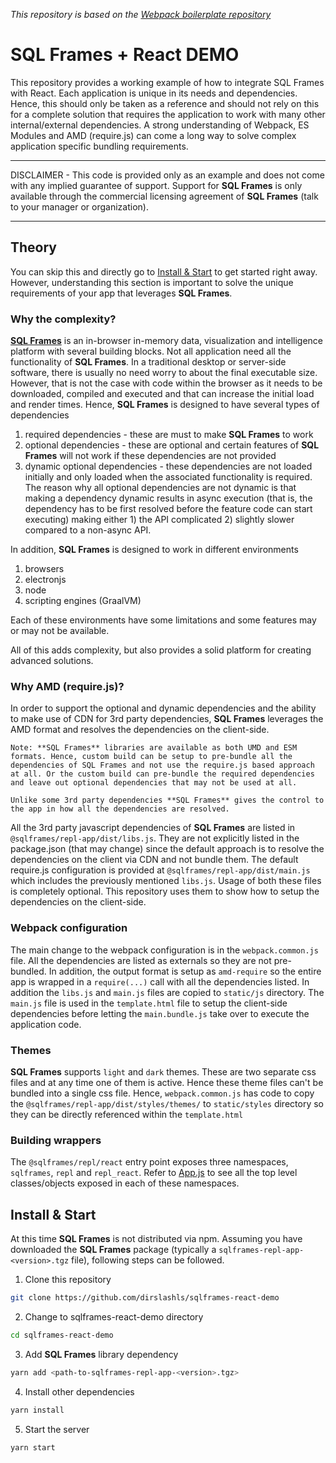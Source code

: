 _This repository is based on the [Webpack boilerplate repository](https://github.com/taniarascia/webpack-boilerplate)_ 
# SQL Frames + React DEMO

This repository provides a working example of how to integrate SQL Frames with React. Each application is unique in its needs and dependencies. Hence, this should only be taken as a reference and should not rely on this for a complete solution that requires the application to work with many other internal/external dependencies. A strong understanding of Webpack, ES Modules and AMD (require.js) can come a long way to solve complex application specific bundling requirements.

***
DISCLAIMER - This code is provided only as an example and does not come with any implied guarantee of support. Support for **SQL Frames** is only available through the commercial licensing agreement of **SQL Frames** (talk to your manager or organization).
***

## Theory

You can skip this and directly go to [Install & Start](#install_start) to get started right away. However, understanding this section is important to solve the unique requirements of your app that leverages **SQL Frames**.

### Why the complexity?

[**SQL Frames**](https://sqlframes.com) is an in-browser in-memory data, visualization and intelligence platform with several building blocks. Not all application need all the functionality of **SQL Frames**. In a traditional desktop or server-side software, there is usually no need worry to about the final executable size. However, that is not the case with code within the browser as it needs to be downloaded, compiled and executed and that can increase the initial load and render times. Hence, **SQL Frames** is designed to have several types of dependencies

1. required dependencies - these are must to make **SQL Frames** to work
1. optional dependencies - these are optional and certain features of **SQL Frames** will not work if these dependencies are not provided
1. dynamic optional dependencies - these dependencies are not loaded initially and only loaded when the associated functionality is required. The reason why all optional dependencies are not dynamic is that making a dependency dynamic results in async execution (that is, the dependency has to be first resolved before the feature code can start executing) making either 1) the API complicated 2) slightly slower compared to a non-async API.

In addition, **SQL Frames** is designed to work in different environments

1. browsers
1. electronjs
1. node
1. scripting engines (GraalVM)

Each of these environments have some limitations and some features may or may not be available.

All of this adds complexity, but also provides a solid platform for creating advanced solutions.

### Why AMD (require.js)?

In order to support the optional and dynamic dependencies and the ability to make use of CDN for 3rd party dependencies, **SQL Frames** leverages the AMD format and resolves the dependencies on the client-side.

```
Note: **SQL Frames** libraries are available as both UMD and ESM formats. Hence, custom build can be setup to pre-bundle all the dependencies of SQL Frames and not use the require.js based approach at all. Or the custom build can pre-bundle the required dependencies and leave out optional dependencies that may not be used at all.

Unlike some 3rd party dependencies **SQL Frames** gives the control to the app in how all the dependencies are resolved.
```

All the 3rd party javascript dependencies of **SQL Frames** are listed in `@sqlframes/repl-app/dist/libs.js`. They are not explicitly listed in the package.json (that may change) since the default approach is to resolve the dependencies on the client via CDN and not bundle them. The default require.js configuration is provided at `@sqlframes/repl-app/dist/main.js` which includes the previously mentioned `libs.js`. Usage of both these files is completely optional. This repository uses them to show how to setup the dependencies on the client-side.

### Webpack configuration

The main change to the webpack configuration is in the `webpack.common.js` file. All the dependencies are listed as externals so they are not pre-bundled. In addition, the output format is setup as `amd-require` so the entire app is wrapped in a `require(...)` call with all the dependencies listed. In addition the `libs.js` and `main.js` files are copied to `static/js` directory. The `main.js` file is used in the `template.html` file to setup the client-side dependencies before letting the `main.bundle.js` take over to execute the application code.

### Themes

**SQL Frames** supports `light` and `dark` themes. These are two separate css files and at any time one of them is active. Hence these theme files can't be bundled into a single css file. Hence, `webpack.common.js` has code to copy the `@sqlframes/repl-app/dist/styles/themes/` to `static/styles` directory so they can be directly referenced within the `template.html`

### Building wrappers

The `@sqlframes/repl/react` entry point exposes three namespaces, `sqlframes`, `repl` and `repl_react`. Refer to [App.js](/src/js/App.js) to see all the top level classes/objects exposed in each of these namespaces.

## <a name='install_start'></a> Install & Start

At this time **SQL Frames** is not distributed via npm. Assuming you have downloaded the **SQL Frames** package (typically a `sqlframes-repl-app-<version>.tgz` file), following steps can be followed.

1. Clone this repository

```sh
git clone https://github.com/dirslashls/sqlframes-react-demo
```

2. Change to sqlframes-react-demo directory

```sh
cd sqlframes-react-demo
```

3. Add **SQL Frames** library dependency

```sh
yarn add <path-to-sqlframes-repl-app-<version>.tgz>
```

4. Install other dependencies

```sh
yarn install
```

5. Start the server

```sh
yarn start
```

